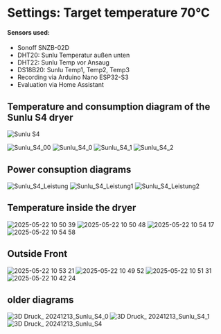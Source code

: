 # Settings: Target temperature 70°C
#### Sensors used:
 - Sonoff SNZB-02D
 - DHT20: Sunlu Temperatur außen unten
 - DHT22: Sunlu Temp vor Ansaug
 - DS18B20: Sunlu Temp1, Temp2, Temp3
 - Recording via Arduino Nano ESP32-S3
 - Evaluation via Home Assistant

## Temperature and consumption diagram of the Sunlu S4 dryer
![Sunlu S4](https://github.com/user-attachments/assets/3059f17f-31e1-4146-9ce8-698d15483e8d)

![Sunlu_S4_00](https://github.com/user-attachments/assets/4036bb59-2f7b-4c50-b305-a4cb5bb415bf)
![Sunlu_S4_0](https://github.com/user-attachments/assets/d5848a14-ae9f-40ca-8910-02d2eec1ba5d)
![Sunlu_S4_1](https://github.com/user-attachments/assets/5a622d16-73c0-4de7-9ab4-4b0b6cacde04)
![Sunlu_S4_2](https://github.com/user-attachments/assets/74599d3a-aad6-45e6-94e0-1d1b0798ab7b)

## Power consuption diagrams
![Sunlu_S4_Leistung](https://github.com/user-attachments/assets/d413ad76-39a2-4962-b17c-fbdd135b3763)
![Sunlu_S4_Leistung1](https://github.com/user-attachments/assets/485cbc9c-b75b-41a4-b48c-530f89ec46d0)
![Sunlu_S4_Leistung2](https://github.com/user-attachments/assets/a5734d22-1fe9-4538-938c-78adcee69b18)

## Temperature inside the dryer
![2025-05-22 10 50 39](https://github.com/user-attachments/assets/41b7f6dd-0e82-4189-bf45-6582bb9edd53)
![2025-05-22 10 50 48](https://github.com/user-attachments/assets/0c717b54-3853-4738-bff4-ed03fc09925d)
![2025-05-22 10 54 17](https://github.com/user-attachments/assets/e3664256-1a00-4d59-93f1-51e34a2491ce)
![2025-05-22 10 54 58](https://github.com/user-attachments/assets/52c8d346-0742-4dd5-8ef7-4f8fb173992e)

## Outside Front
![2025-05-22 10 53 21](https://github.com/user-attachments/assets/9ce9be43-3eb1-4f06-9100-7105a1b1ad00)
![2025-05-22 10 49 52](https://github.com/user-attachments/assets/a610a833-3c2f-4d0d-9b3e-17fc019d3a99)
![2025-05-22 10 51 31](https://github.com/user-attachments/assets/c69daa8e-0010-4b6c-8400-1d87cbeaa3b2)
![2025-05-22 10 42 24](https://github.com/user-attachments/assets/f9bfd3d7-5666-4b86-9cb8-99578eae2de1)

## older diagrams
![3D Druck_ 20241213_Sunlu_S4_0](https://github.com/user-attachments/assets/86a10263-1cd5-4548-ad77-96eeba84c26d)
![3D Druck_ 20241213_Sunlu_S4_1](https://github.com/user-attachments/assets/a9b61e4f-341d-4421-abe4-4f06a54768ff)
![3D Druck_ 20241213_Sunlu_S4](https://github.com/user-attachments/assets/34330234-9626-4573-ac98-d41ac6c53462)
